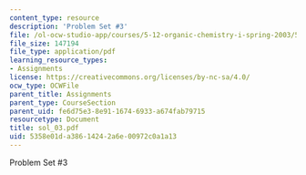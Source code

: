 ```yaml
---
content_type: resource
description: 'Problem Set #3'
file: /ol-ocw-studio-app/courses/5-12-organic-chemistry-i-spring-2003/5358e01da38614242a6e00972c0a1a13_sol_03.pdf
file_size: 147194
file_type: application/pdf
learning_resource_types:
- Assignments
license: https://creativecommons.org/licenses/by-nc-sa/4.0/
ocw_type: OCWFile
parent_title: Assignments
parent_type: CourseSection
parent_uid: fe6d75e3-8e91-1674-6933-a674fab79715
resourcetype: Document
title: sol_03.pdf
uid: 5358e01d-a386-1424-2a6e-00972c0a1a13
---
```

Problem Set #3